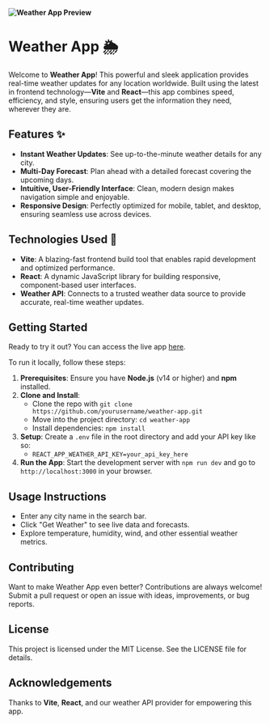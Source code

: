 **![Weather App Preview](https://example.com/path/to/your/image.png)**

# Weather App 🌦️

Welcome to **Weather App**! This powerful and sleek application provides real-time weather updates for any location worldwide. Built using the latest in frontend technology—**Vite** and **React**—this app combines speed, efficiency, and style, ensuring users get the information they need, wherever they are.

## Features ✨

- **Instant Weather Updates**: See up-to-the-minute weather details for any city.
- **Multi-Day Forecast**: Plan ahead with a detailed forecast covering the upcoming days.
- **Intuitive, User-Friendly Interface**: Clean, modern design makes navigation simple and enjoyable.
- **Responsive Design**: Perfectly optimized for mobile, tablet, and desktop, ensuring seamless use across devices.

## Technologies Used 🔧

- **Vite**: A blazing-fast frontend build tool that enables rapid development and optimized performance.
- **React**: A dynamic JavaScript library for building responsive, component-based user interfaces.
- **Weather API**: Connects to a trusted weather data source to provide accurate, real-time weather updates.

## Getting Started

Ready to try it out? You can access the live app [here](https://example.com/your-live-app-link).

To run it locally, follow these steps:

1. **Prerequisites**: Ensure you have **Node.js** (v14 or higher) and **npm** installed.
2. **Clone and Install**:
    - Clone the repo with `git clone https://github.com/yourusername/weather-app.git`
    - Move into the project directory: `cd weather-app`
    - Install dependencies: `npm install`
3. **Setup**: Create a `.env` file in the root directory and add your API key like so:
    - `REACT_APP_WEATHER_API_KEY=your_api_key_here`
4. **Run the App**: Start the development server with `npm run dev` and go to `http://localhost:3000` in your browser.

## Usage Instructions

- Enter any city name in the search bar.
- Click "Get Weather" to see live data and forecasts.
- Explore temperature, humidity, wind, and other essential weather metrics.

## Contributing

Want to make Weather App even better? Contributions are always welcome! Submit a pull request or open an issue with ideas, improvements, or bug reports.

## License

This project is licensed under the MIT License. See the LICENSE file for details.

## Acknowledgements

Thanks to **Vite**, **React**, and our weather API provider for empowering this app. 

